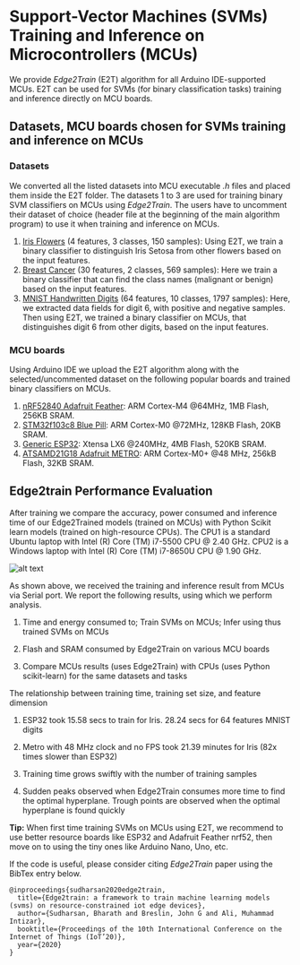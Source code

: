 # Support-Vector Machines (SVMs) Training and Inference on Microcontrollers (MCUs)

We provide *Edge2Train* (E2T) algorithm for all Arduino IDE-supported MCUs. E2T can be used for SVMs (for binary classification tasks) training and inference directly on MCU boards.

## Datasets, MCU boards chosen for SVMs training and inference on MCUs

### Datasets 

We converted all the listed datasets into MCU executable *.h* files and placed them inside the E2T folder. The datasets 1 to 3 are used for training binary SVM classifiers on MCUs using *Edge2Train*. The users have to uncomment their dataset of choice (header file at the beginning of the main algorithm program) to use it when training and inference on MCUs.

1. [Iris Flowers](https://archive.ics.uci.edu/ml/datasets/iris "Google's Homepage") (4 features, 3 classes, 150 samples): Using E2T, we train a binary classifier to distinguish Iris Setosa from other flowers based on the input features.
2. [Breast Cancer](https://www.kaggle.com/uciml/breast-cancer-wisconsin-data) (30 features, 2 classes, 569 samples): Here we train a binary classifier that can find the class names (malignant or benign) based on the input features.
3. [MNIST Handwritten Digits](http://yann.lecun.com/exdb/mnist/) (64 features, 10 classes, 1797 samples): Here, we extracted data fields for digit 6, with positive and negative samples. Then using E2T, we trained a binary classifier on MCUs, that distinguishes digit 6 from other digits, based on the input features.

### MCU boards

Using Arduino IDE we upload the E2T algorithm along with the selected/uncommented dataset on the following popular boards and trained binary classifiers on MCUs.

1. [nRF52840 Adafruit Feather](https://www.adafruit.com/product/4062): ARM Cortex-M4 @64MHz, 1MB Flash, 256KB SRAM.
2. [STM32f103c8 Blue Pill](https://stm32-base.org/boards/STM32F103C8T6-Blue-Pill.html): ARM Cortex-M0 @72MHz, 128KB Flash, 20KB SRAM.
3. [Generic ESP32](https://www.espressif.com/en/products/devkits): Xtensa LX6 @240MHz, 4MB Flash, 520KB SRAM.
4. [ATSAMD21G18 Adafruit METRO](https://www.adafruit.com/product/3505): ARM Cortex-M0+ @48 MHz, 256kB Flash, 32KB SRAM. 

## Edge2train Performance Evaluation

After training we compare the accuracy, power consumed and inference time of our Edge2Trained models (trained on MCUs) with Python Scikit learn models (trained on high-resource CPUs). The CPU1 is a standard Ubuntu laptop with Intel (R) Core (TM) i7-5500 CPU @ 2.40 GHz. CPU2 is a Windows laptop with Intel (R) Core (TM) i7-8650U CPU @ 1.90 GHz. <br/>

![alt text](https://github.com/bharathsudharsan/Edge2Train/setup.png)

As shown above, we received the training and inference result from MCUs via Serial port. We report the following results, using which we perform analysis.

1. Time and energy consumed to; Train SVMs on MCUs; Infer using thus trained SVMs on MCUs

2. Flash and SRAM consumed by Edge2Train on various MCU boards

3. Compare MCUs results (uses Edge2Train) with CPUs (uses Python scikit-learn) for the same datasets and tasks

The relationship between training time, training set size, and feature dimension

1. ESP32 took 15.58 secs to train for Iris. 28.24 secs for 64 features MNIST digits

2. Metro with 48 MHz clock and no FPS took 21.39 minutes for Iris (82x times slower than ESP32)

3. Training time grows swiftly with the number of training samples

4. Sudden peaks observed when Edge2Train consumes more time to find the optimal hyperplane. Trough points are observed when the optimal hyperplane is found quickly


**Tip:** When first time training SVMs on MCUs using E2T, we recommend to use better resource boards like ESP32 and Adafruit Feather nrf52, then move on to using the tiny ones like Arduino Nano, Uno, etc.

If the code is useful, please consider citing *Edge2Train* paper using the BibTex entry below.

```
@inproceedings{sudharsan2020edge2train,
  title={Edge2train: a framework to train machine learning models (svms) on resource-constrained iot edge devices},
  author={Sudharsan, Bharath and Breslin, John G and Ali, Muhammad Intizar},
  booktitle={Proceedings of the 10th International Conference on the Internet of Things (IoT’20)},
  year={2020}
}
```
